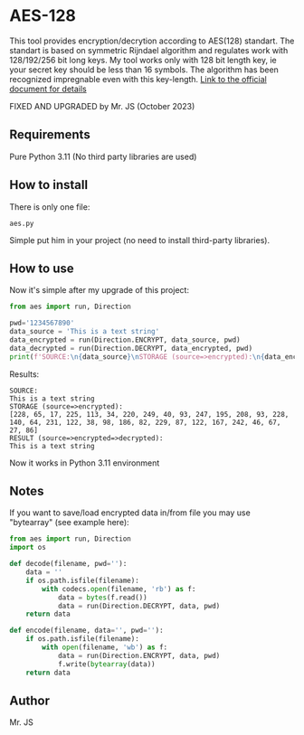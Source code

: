 AES-128
==============
This tool provides encryption/decrytion according to AES(128) standart. The standart is based on symmetric Rijndael algorithm and regulates work with 128/192/256 bit long keys.
My tool works only with 128 bit length key, ie your secret key should be less than 16 symbols. The algorithm has been recognized impregnable even with this key-length.
[Link to the official document for details](http://csrc.nist.gov/publications/fips/fips197/fips-197.pdf) 

FIXED AND UPGRADED by Mr. JS (October 2023)

## Requirements

Pure Python 3.11 (No third party libraries are used)

## How to install

There is only one file:

```
aes.py
```

Simple put him in your project (no need to install third-party libraries).

## How to use

Now it's simple after my upgrade of this project:

```python
from aes import run, Direction

pwd='1234567890'
data_source = 'This is a text string'
data_encrypted = run(Direction.ENCRYPT, data_source, pwd)
data_decrypted = run(Direction.DECRYPT, data_encrypted, pwd)
print(f'SOURCE:\n{data_source}\nSTORAGE (source=>encrypted):\n{data_encrypted}\nRESULT (source=>encrypted=>decrypted):\n{data_decrypted}')
```
Results:
```
SOURCE:
This is a text string
STORAGE (source=>encrypted):
[228, 65, 17, 225, 113, 34, 220, 249, 40, 93, 247, 195, 208, 93, 228, 140, 64, 231, 122, 38, 98, 186, 82, 229, 87, 122, 167, 242, 46, 67, 27, 86]
RESULT (source=>encrypted=>decrypted):
This is a text string
```
Now it works in Python 3.11 environment

## Notes

If you want to save/load encrypted data in/from file you may use "bytearray" (see example here):

```python
from aes import run, Direction
import os

def decode(filename, pwd=''):
    data = ''
    if os.path.isfile(filename):
        with codecs.open(filename, 'rb') as f:
            data = bytes(f.read())
            data = run(Direction.DECRYPT, data, pwd)
    return data

def encode(filename, data='', pwd=''):
    if os.path.isfile(filename):
        with open(filename, 'wb') as f:
            data = run(Direction.ENCRYPT, data, pwd)
            f.write(bytearray(data))
    return data
```

## Author

Mr. JS

